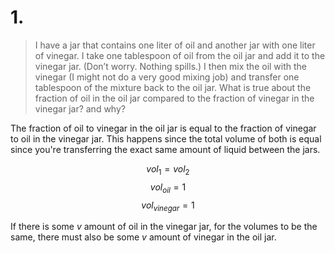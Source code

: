 # 1.
> I have a jar that contains one liter of oil and another jar with one liter of vinegar. I take one tablespoon of oil from the oil jar and add it to the vinegar jar. (Don’t worry. Nothing spills.) I then mix the oil with the vinegar (I might not do a very good mixing job) and transfer one tablespoon of the mixture back to the oil jar. What is true about the fraction of oil in the oil jar compared to the fraction of vinegar in the vinegar jar? and why?


The fraction of oil to vinegar in the oil jar is equal to the fraction of
vinegar to oil in the vinegar jar. This happens since the total volume of both
is equal since you're transferring the exact same amount of liquid between the
jars.

$$ vol_1 = vol_2 $$
$$ vol_{oil} = 1 $$
$$ vol_{vinegar} = 1 $$

If there is some $v$ amount of oil in the vinegar jar, for the volumes to be the
same, there must also be some $v$ amount of vinegar in the oil jar.
